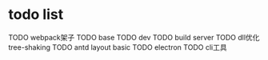# todo list

TODO webpack架子
  TODO base
  TODO dev
  TODO build server
TODO dll优化 tree-shaking
TODO antd layout basic
TODO electron
TODO cli工具
